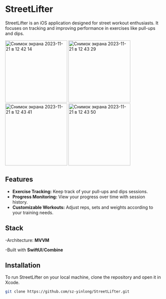 
# StreetLifter

StreetLifter is an iOS application designed for street workout enthusiasts. It focuses on tracking and improving performance in exercises like pull-ups and dips.

<img width="200" alt="Снимок экрана 2023-11-21 в 12 42 14" src="https://github.com/sz-yinlong/StreetLifter/assets/120241674/0581fc69-d026-4f39-acea-422d14b7d834">
<img width="200" alt="Снимок экрана 2023-11-21 в 12 43 29" src="https://github.com/sz-yinlong/StreetLifter/assets/120241674/2abd2cec-c0a5-4fc8-a39e-42750ddea1bb">
<img width="200" alt="Снимок экрана 2023-11-21 в 12 43 41" src="https://github.com/sz-yinlong/StreetLifter/assets/120241674/d9e56c37-f1d8-4535-a00d-08949282c5fe">
<img width="200" alt="Снимок экрана 2023-11-21 в 12 43 50" src="https://github.com/sz-yinlong/StreetLifter/assets/120241674/035ac28f-cb24-4341-8843-7b08584e4bb7">

## Features

- **Exercise Tracking:** Keep track of your pull-ups and dips sessions.
- **Progress Monitoring:** View your progress over time with session history.
- **Customizable Workouts:** Adjust reps, sets and weights according to your training needs.

## Stack 
-Architecture: **MVVM**

-Built with **SwiftUI**/**Combine**

## Installation

To run StreetLifter on your local machine, clone the repository and open it in Xcode.

```bash
git clone https://github.com/sz-yinlong/StreetLifter.git

